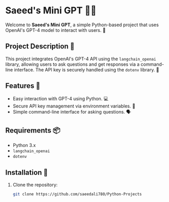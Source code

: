 # Saeed's Mini GPT 🤖✨

Welcome to **Saeed's Mini GPT**, a simple Python-based project that uses OpenAI's GPT-4 model to interact with users. 🎉

## Project Description 📖
This project integrates OpenAI's GPT-4 API using the `langchain_openai` library, allowing users to ask questions and get responses via a command-line interface. The API key is securely handled using the `dotenv` library. 🔐

## Features 🚀
- Easy interaction with GPT-4 using Python. 💻
- Secure API key management via environment variables. 🔑
- Simple command-line interface for asking questions. 🗣️

## Requirements 📦
- Python 3.x
- `langchain_openai`
- `dotenv`

## Installation 🔧
1. Clone the repository:
   ```bash
   git clone https://github.com/saeedali780/Python-Projects
